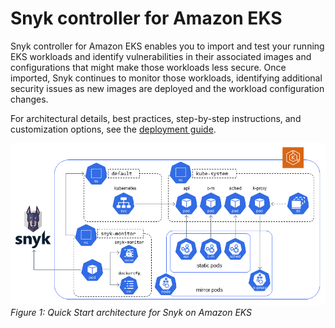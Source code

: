 # Snyk controller for Amazon EKS

Snyk controller for Amazon EKS enables you to import and test your running EKS workloads and identify vulnerabilities in 
their associated images and configurations that might make those workloads less secure. Once imported, Snyk continues 
to monitor those workloads, identifying additional security issues as new images are deployed and the workload 
configuration changes.

For architectural details, best practices, step-by-step instructions, and customization options, see the [deployment guide](https://aws-quickstart.github.io/quickstart-eks-snyk/).

![Snyk architecture diagram](docs/images/architecture_diagram.png)
*Figure 1: Quick Start architecture for Snyk on Amazon EKS*
